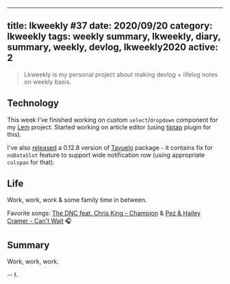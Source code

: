 
---
title: lkweekly #37
date: 2020/09/20
category: lkweekly
tags: weekly summary, lkweekly, diary, summary, weekly, devlog, lkweekly2020
active: 2
---

> Lkweekly is my personal project about making devlog + lifelog notes on weekly basis.

## Technology

This week I've finished working on custom `select`/`dropdown` component for my [Lem](https://github.com/lukaszkups/lem) project. Started working on article editor (using [tiptap](https://tiptap.dev/) plugin for this).

I've also [released](/notes/tavuelo-0128-release-notes/) a 0.12.8 version of [Tavuelo](https://github.com/lukaszkups/tavuelo) package - it contains fix for `noDataSlot` feature to support wide notification row (using appropriate `colspan` for that).

## Life

Work, work, work & some family time in between.

Favorite songs: [The DNC feat. Chris King - Champion](https://open.spotify.com/track/2TXquxy1MpzMOo9pqWQJWY?si=ri95DtcvQra5yk1-gQyZFQ) & [Pez & Hailey Cramer - Can't Wait](https://open.spotify.com/track/0ZHXOBkZfnSqhZQ86kYto2?si=81zdDBebRBOaM7pFoP_w7Q) 🎧

## Summary

Work, work, work.

-- ł.
